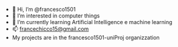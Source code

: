 - 👋 Hi, I’m @francesco1501
- 👀 I’m interested in computer things
- 🌱 I’m currently learning Artificial Intelligence e machine learning
- 📫 francechicco15@gmail.com
- My projects are in the francesco1501-uniProj organizzation

<!---
francesco1501/francesco1501 is a ✨ special ✨ repository because its `README.md` (this file) appears on your GitHub profile.
You can click the Preview link to take a look at your changes.
--->
